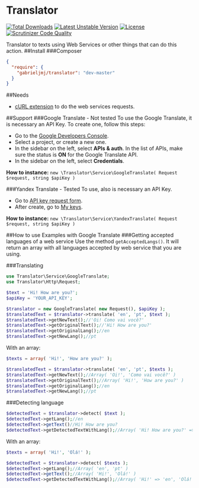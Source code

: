 Translator
==========
[![Total Downloads](https://poser.pugx.org/gabrieljmj/translator/downloads.png)](https://packagist.org/packages/gabrieljmj/translator) [![Latest Unstable Version](https://poser.pugx.org/gabrieljmj/translator/v/unstable.png)](https://packagist.org/packages/gabrieljmj/translator) [![License](https://poser.pugx.org/gabrieljmj/translator/license.png)](https://packagist.org/packages/gabrieljmj/translator) [![Scrutinizer Code Quality](https://scrutinizer-ci.com/g/GabrielJMJ/Translator/badges/quality-score.png?b=master)](https://scrutinizer-ci.com/g/GabrielJMJ/Translator/?branch=master)

Translator to texts using Web Services or other things that can do this action.
##Install
###Composer
```json
{
  "require": {
    "gabrieljmj/translator": "dev-master"
  }
}
```
##Needs
* [cURL extension](http://php.net/manual/pt_BR/book.curl.php) to do the web services requests.

##Support
###Google Translate - Not tested
  To use the Google Translate, it is necessary an API Key. To create one, follow this steps:
  * Go to the [Google Developers Console](https://console.developers.google.com/).
  * Select a project, or create a new one.
  * In the sidebar on the left, select **APIs & auth**. In the list of APIs, make sure the status is **ON** for the Google Translate API.
  * In the sidebar on the left, select **Credentials**.

  **How to instance:** ```new \Translator\Service\GoogleTranslate( Request $request, string $apiKey )```

###Yandex Translate - Tested
  To use, also is necessary an API Key.
  * Go to [API key request form](http://api.yandex.com/key/form.xml?service=trnsl).
  * After create, go to [My keys](http://api.yandex.com/key/keyslist.xml).
  
  **How to instance:** ```new \Translator\Service\YandexTranslate( Request $request, string $apiKey )```

##How to use
Examples with Google Translate
###Getting accepted languages of a web service
Use the method ```getAcceptedLangs()```. It will return an array with all languages accepted by web service that you are using.

###Translating
```php
use Translator\Service\GoogleTranslate;
use Translator\Http\Request;

$text = 'Hi! How are you?';
$apiKey = 'YOUR_API_KEY';

$translator = new GoogleTranslate( new Request(), $apiKey );
$translatedText = $translator->translate( 'en', 'pt', $text );
$translatedText->getNewText();//'Oi! Como vai você?'
$translatedText->getOriginalText();//'Hi! How are you?'
$translatedText->getOriginalLang();//en
$translatedText->getNewLang();//pt
```
With an array:
```php
$texts = array( 'Hi!', 'How are you?' );

$translatedText = $translator->translate( 'en', 'pt', $texts );
$translatedText->getNewText();//Array( 'Oi!', 'Como vai você?' )
$translatedText->getOriginalText();//Array( 'Hi!', 'How are you?' )
$translatedText->getOriginalLang();//en
$translatedText->getNewLang();//pt
```
###Detecting language
```php
$detectedText = $translator->detect( $text );
$detectedText->getLang();//en
$detectedText->getText()//Hi! How are you?
$detectedText->getDetectedTextWithLang();//Array( 'Hi! How are you?' => 'en' )
```
With an array:
```php
$texts = array( 'Hi!', 'Olá!' );

$detectedText = $translator->detect( $texts );
$detectedText->getLang();//Array( 'en', 'pt' )
$detectedText->getText();//Array( 'Hi!', 'Olá!' )
$detectedText->getDetectedTextWithLang();//Array( 'Hi!' => 'en', 'Olá!' => 'pt' )
```
